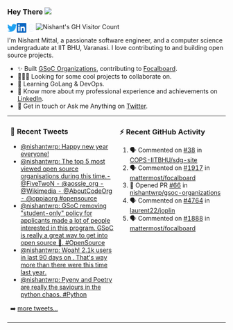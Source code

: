 ### Hey There <img src="https://media.giphy.com/media/hvRJCLFzcasrR4ia7z/giphy.gif" width="25px">
<a href="https://urls.nishantwrp.com/twitter-github" target="_blank">
  <img align="left" alt="Nishant's Twitter" width="22px" src="./assets/twitter.svg" />
</a>
<a href="https://urls.nishantwrp.com/linkedin-github" target="_blank">
  <img align="left" alt="Nishant's LinkedIn" width="22px" src="./assets/linkedin.svg" />
</a>
<a href="https://urls.nishantwrp.com/site-github" target="_blank">
  <img align="left" alt="Nishant's Site" width="22px" src="./assets/globe.svg" />
</a>
<img src="https://komarev.com/ghpvc/?username=nishantwrp" alt="Nishant's GH Visitor Count" />

I'm Nishant Mittal, a passionate software engineer, and a computer science undergraduate at IIT BHU, Varanasi. I love contributing to and building open source projects.

- ✨ Built [GSoC Organizations](https://www.gsocorganizations.dev/), contributing to [Focalboard](https://github.com/mattermost/focalboard).
- 👨🏽‍💻 Looking for some cool projects to collaborate on.
- 🌱 Learning GoLang & DevOps.
- 🚀 Know more about my professional experience and achievements on [LinkedIn](https://urls.nishantwrp.com/linkedin-github).
- 💬 Get in touch or Ask me Anything on [Twitter](https://urls.nishantwrp.com/twitter-github).

<table><tr>
<td valign="top" width="50%">

### 📱 Recent Tweets
<!-- TWITTER:START -->
- [@nishantwrp: Happy new year everyone!](https://rss.app/articles/cb4e791f6f6d729c074351566bd3a7c508111d6e1136a1e9c3ec930d979628d4f61eb1492ac7df6cf4a46375d913079666d36ae1c71278148d)
- [@nishantwrp: The top 5 most viewed open source organisations during this time.- @FiveTwoN - @aossie_org - @Wikimedia - @AboutCodeOrg - @oppiaorg #opensource](https://rss.app/articles/cb4e791f6f6d729c074351566bd3a7c508111d6e1136a1e9c3ec930d979628d4f61eb1492ac7df6cf4a4637fdb1c0f9268dd69e1c61072108d)
- [@nishantwrp: GSoC removing &quot;student-only&quot; policy for applicants made a lot of people interested in this program. GSoC is really a great way to get into open source 🚀. #OpenSource](https://rss.app/articles/cb4e791f6f6d729c074351566bd3a7c508111d6e1136a1e9c3ec930d979628d4f61eb1492ac7df6cf4a46c7ed91c099662d561e8c0137e1082)
- [@nishantwrp: Woah! 2.1k users in last 90 days on . That&#39;s way more than there were this time last year.](https://rss.app/articles/cb4e791f6f6d729c074351566bd3a7c508111d6e1136a1e9c3ec930d979628d4f61eb1492ac7df6cf4a46c7eda1c0d9261dd68e5c5157f108a)
- [@nishantwrp: Pyenv and Poetry are really the saviours in the python chaos. #Python](https://rss.app/articles/cb4e791f6f6d729c074351566bd3a7c508111d6e1136a1e9c3ec930d979628d4f61eb1492ac7df6cf4a76e7ad7120c9a65d761e4c0137a1188)
<!-- TWITTER:END -->
➡️ [more tweets...](https://twitter.com/nishantwrp)

</td>
<td valign="top" width="50%">

### ⚡ Recent GitHub Activity
<!--START_SECTION:activity-->
1. 🗣 Commented on [#38](https://github.com/COPS-IITBHU/sdg-site/issues/38) in [COPS-IITBHU/sdg-site](https://github.com/COPS-IITBHU/sdg-site)
2. 🗣 Commented on [#1917](https://github.com/mattermost/focalboard/issues/1917) in [mattermost/focalboard](https://github.com/mattermost/focalboard)
3. 💪 Opened PR [#66](https://github.com/nishantwrp/gsoc-organizations/pull/66) in [nishantwrp/gsoc-organizations](https://github.com/nishantwrp/gsoc-organizations)
4. 🗣 Commented on [#4764](https://github.com/laurent22/joplin/issues/4764) in [laurent22/joplin](https://github.com/laurent22/joplin)
5. 🗣 Commented on [#1888](https://github.com/mattermost/focalboard/issues/1888) in [mattermost/focalboard](https://github.com/mattermost/focalboard)
<!--END_SECTION:activity-->

</td>
</tr></table>
